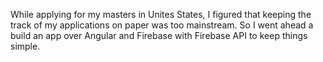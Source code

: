 While applying for my masters in Unites States, I figured that keeping the track of my applications on paper
was too mainstream. So I went ahead a build an app over Angular and Firebase with Firebase API to keep things simple.
